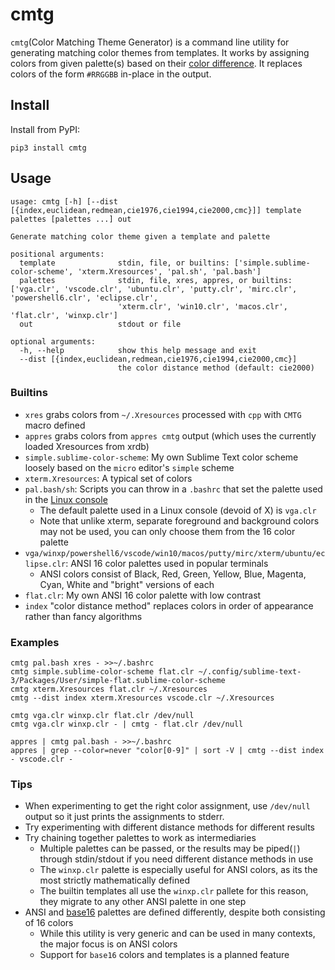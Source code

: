 # cmtg
`cmtg`(Color Matching Theme Generator) is a command line utility for generating matching color themes from templates.
It works by assigning colors from given palette(s) based on their [color difference](https://en.wikipedia.org/wiki/Color_difference).
It replaces colors of the form `#RRGGBB` in-place in the output.

## Install
Install from PyPI:
```
pip3 install cmtg
```

## Usage
```
usage: cmtg [-h] [--dist [{index,euclidean,redmean,cie1976,cie1994,cie2000,cmc}]] template palettes [palettes ...] out

Generate matching color theme given a template and palette

positional arguments:
  template              stdin, file, or builtins: ['simple.sublime-color-scheme', 'xterm.Xresources', 'pal.sh', 'pal.bash']
  palettes              stdin, file, xres, appres, or builtins: ['vga.clr', 'vscode.clr', 'ubuntu.clr', 'putty.clr', 'mirc.clr', 'powershell6.clr', 'eclipse.clr',
                        'xterm.clr', 'win10.clr', 'macos.clr', 'flat.clr', 'winxp.clr']
  out                   stdout or file

optional arguments:
  -h, --help            show this help message and exit
  --dist [{index,euclidean,redmean,cie1976,cie1994,cie2000,cmc}]
                        the color distance method (default: cie2000)
```

### Builtins
* `xres` grabs colors from `~/.Xresources` processed with `cpp` with `CMTG` macro defined
* `appres` grabs colors from `appres cmtg` output (which uses the currently loaded Xresources from xrdb)
* `simple.sublime-color-scheme`: My own Sublime Text color scheme loosely based on the `micro` editor's `simple` scheme
* `xterm.Xresources`: A typical set of colors
* `pal.bash/sh`: Scripts you can throw in a `.bashrc` that set the palette used in the [Linux console](https://en.wikipedia.org/wiki/ANSI_escape_code#OSC)
	* The default palette used in a Linux console (devoid of X) is `vga.clr`
	* Note that unlike xterm, separate foreground and background colors may not be used, you can only choose them from the 16 color palette
* `vga/winxp/powershell6/vscode/win10/macos/putty/mirc/xterm/ubuntu/eclipse.clr`: ANSI 16 color palettes used in popular terminals
	* ANSI colors consist of Black, Red, Green, Yellow, Blue, Magenta, Cyan, White and "bright" versions of each
* `flat.clr`: My own ANSI 16 color palette with low contrast
* `index` "color distance method" replaces colors in order of appearance rather than fancy algorithms

### Examples
```
cmtg pal.bash xres - >>~/.bashrc
cmtg simple.sublime-color-scheme flat.clr ~/.config/sublime-text-3/Packages/User/simple-flat.sublime-color-scheme
cmtg xterm.Xresources flat.clr ~/.Xresources
cmtg --dist index xterm.Xresources vscode.clr ~/.Xresources

cmtg vga.clr winxp.clr flat.clr /dev/null
cmtg vga.clr winxp.clr - | cmtg - flat.clr /dev/null

appres | cmtg pal.bash - >>~/.bashrc
appres | grep --color=never "color[0-9]" | sort -V | cmtg --dist index - vscode.clr -
```

### Tips
* When experimenting to get the right color assignment, use `/dev/null` output so it just prints the assignments to stderr.
* Try experimenting with different distance methods for different results
* Try chaining together palettes to work as intermediaries
	* Multiple palettes can be passed, or the results may be piped(`|`) through stdin/stdout if you need different distance methods in use
	* The `winxp.clr` palette is especially useful for ANSI colors, as its the most strictly mathematically defined
	* The builtin templates all use the `winxp.clr` pallete for this reason, they migrate to any other ANSI palette in one step
* ANSI and [base16](https://github.com/chriskempson/base16) palettes are defined differently, despite both consisting of 16 colors
	* While this utility is very generic and can be used in many contexts, the major focus is on ANSI colors
	* Support for `base16` colors and templates is a planned feature
